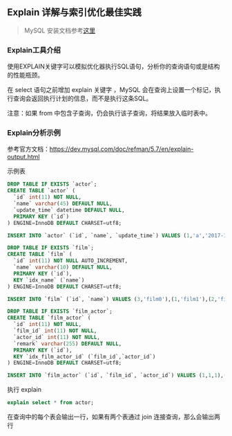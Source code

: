 ## Explain 详解与索引优化最佳实践

>MySQL 安装文档参考[这里](mysql_install.md)

### Explain工具介绍
使用EXPLAIN关键字可以模拟优化器执行SQL语句，分析你的查询语句或是结构的性能瓶颈。  

在 select 语句之前增加 explain 关键字	，MySQL 会在查询上设置一个标记，执行查询会返回执行计划的信息，而不是执行这条SQL。

注意：如果 from 中包含子查询，仍会执行该子查询，将结果放入临时表中。

### Explain分析示例
参考官方文档：https://dev.mysql.com/doc/refman/5.7/en/explain-output.html

示例表
```sql
DROP TABLE IF EXISTS `actor`; 
CREATE TABLE `actor` (
  `id` int(11) NOT NULL,
  `name` varchar(45) DEFAULT NULL,
  `update_time` datetime DEFAULT NULL,
  PRIMARY KEY (`id`)
) ENGINE=InnoDB DEFAULT CHARSET=utf8;

INSERT INTO `actor` (`id`, `name`, `update_time`) VALUES (1,'a','2017-12-22 15:27:18'), (2,'b','2017-12-22 15:27:18'), (3,'c','2017-12-22 15:27:18');

DROP TABLE IF EXISTS `film`;
CREATE TABLE `film` (
  `id` int(11) NOT NULL AUTO_INCREMENT,
  `name` varchar(10) DEFAULT NULL,
  PRIMARY KEY (`id`),
  KEY `idx_name` (`name`)
) ENGINE=InnoDB DEFAULT CHARSET=utf8;

INSERT INTO `film` (`id`, `name`) VALUES (3,'film0'),(1,'film1'),(2,'film2');

DROP TABLE IF EXISTS `film_actor`;
CREATE TABLE `film_actor` (
  `id` int(11) NOT NULL,
  `film_id` int(11) NOT NULL,
  `actor_id` int(11) NOT NULL,
  `remark` varchar(255) DEFAULT NULL,
  PRIMARY KEY (`id`),
  KEY `idx_film_actor_id` (`film_id`,`actor_id`)
) ENGINE=InnoDB DEFAULT CHARSET=utf8;

INSERT INTO `film_actor` (`id`, `film_id`, `actor_id`) VALUES (1,1,1),(2,1,2),(3,2,1);
```
执行 explain 
```sql
explain select * from actor;
```



在查询中的每个表会输出一行，如果有两个表通过 join 连接查询，那么会输出两行